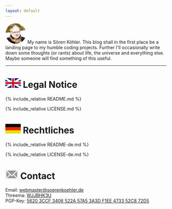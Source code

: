 ```yaml
---
layout: default
---
```

![Me](/assets/img/me.png) My name is Sören Köhler. This blog shall in the first place be a landing page to my humble coding projects. Further I'll occasionally write down some thoughts (or rants) about life, the universe and everything else. Maybe someone will find something of this useful.

----
# ![English](/assets/img/flag-en.png) Legal Notice
{% include_relative README.md %}

{% include_relative LICENSE.md %}

# ![Deutsch](/assets/img/flag-de.png) Rechtliches
{% include_relative README-de.md %}

{% include_relative LICENSE-de.md %}


# ![Contact](/assets/img/letter.png) Contact
Email: [webmaster@soerenkoehler.de](mailto:webmaster@soerenkoehler.de)  
Threema: [WJJBHK3U](threema://add?id=WJJBHK3U)  
PGP-Key: [5620 3CCF 3406 522A 57A5  3A3D F1EE 4733 52C8 72D5](pgp-key.html)

